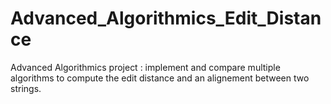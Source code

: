 # Advanced_Algorithmics_Edit_Distance
Advanced Algorithmics project : implement and compare multiple algorithms to compute the edit distance and an alignement between two strings.
